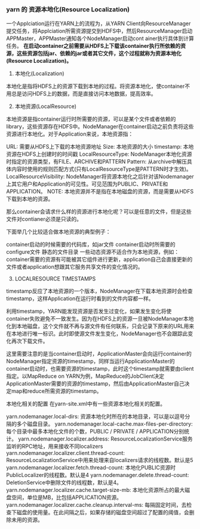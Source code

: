 
### yarn 的 资源本地化(Resource Localization)

一个Applciation运行在YARN上的流程为，从YARN Client向ResourceManager提交任务，将Applciation所需资源提交到HDFS中，然后ResourceManager启动APPMaster，APPMaster通知各个NodeManager启动cont
ainer执行具体到计算任务。
**在启动container之前需要从HDFS上下载该container执行所依赖的资源，这些资源包括jar、依赖的jar或者其它文件，这个过程就称为资源本地化(Resource Localization)。**


1. 本地化(Localization)

本地化是指将HDFS上的资源下载到本地的过程。将资源本地化，使container不用总是访问HDFS上的数据，而是直接访问本地数据，提高效率。

2. 本地资源(LocalResource)

本地资源是指container运行时所需要的资源，可以是某个文件或者依赖的library，这些资源存在HDFS中。NodeManager在container启动之前负责将这些资源进行本地化。对于Application来说，本地资源指：

URL: 需要从HDFS上下载的本地资源地址
Size: 本地资源的大小
timestamp: 本地资源在HDFS上创建时的时间戳
LocalResourceType: NodeManager本地化资源时指定的资源类型，有FILE、ARCHIVE和PATTERN
Pattern: 从archive中解压具体内容时使用的规则匹配方式(只有LocalResourceType是PATTERN时才生效)。
LocalResourceVisibility: NodeManager将资源本地化之后针对该Nodemanager上其它用户和Application的可见性。可见范围为PUBLIC、PRIVATE和APPLICATION。
NOTE: 本地资源并不是指在本地磁盘的资源，而是需要从HDFS下载到本地的资源。

那么container会请求什么样的资源进行本地化呢？可以是任意的文件，但是这些文件对contianer必须是只读的。

下面举几个比较适合做本地资源的典型例子：

container启动的时候需要的代码库，如jar文件
container启动时所需要的configure文件
静态的文件目录
一些动态资源不适合作为本地资源，例如：container需要的资源有可能被其它组件进行更新，application自己会直接更新的文件或者application想跟其它服务共享文件的变化情况的。

3. LOCALRESOURCE TIMESTAMPS

timestamp反应了本地资源的一个版本，NodeManager在下载本地资源时会检查timestamp，这样Application在运行时看到的文件内容都一样。

利用timestamp，YARN能发现资源是否发生过变化，如果发生变化将使container失败避免不一致发生。因为在HDFS上的资源一旦被NodeManager本地化到本地磁盘，这个文件就不再与源文件有任何联系，只会记录下原来的URL用来在本地进行唯一标识。此时即使源文件发生变化，NodeManager也不会跟踪此变化再次下载文件。

这里需要注意的是当container启动时，ApplicationMaster会向运行container的NodeManager指定资源的timestamp，同样当运行ApplicationMaster的container启动时，也需要资源的timestamp，此时这个timestamp就需要由client指定。以MapReduce on YARN为例，MapReduce的JobClient决定ApplicationMaster需要的资源的timestamp，然后由ApplicationMaster自己决定map和reduce所需资源的timestamp。

本地化相关的配置
在yarn-site.xml中有一些资源本地化相关的配置。

yarn.nodemanager.local-dirs: 资源本地化时所在的本地目录，可以是以逗号分隔的多个磁盘目录。
yarn.nodemanager.local-cache.max-files-per-directory: 每个目录中最多本地化文件的个数，PUBLIC / PRIVATE / APPLICATION分别统计。
yarn.nodemanager.localizer.address: ResourceLocalizationService服务监听的RPC地址，用来接收不同localizers
yarn.nodemanager.localizer.client.thread-count: ResourceLocalizationService中用来处理来自localizers请求的线程数。默认是5
yarn.nodemanager.localizer.fetch.thread-count: 本地化PUBLIC资源时PublicLocalizer的线程数。默认是4
yarn.nodemanager.delete.thread-count: DeletionService中删除文件的线程数，默认是4。
yarn.nodemanager.localizer.cache.target-size-mb: 本地化资源所占的最大磁盘空间，单位是MB，比包括APPLICATION资源。
yarn.nodemanager.localizer.cache.cleanup.interval-ms: 每隔固定时间，去检查下磁盘的使用量。在此间隔之后，如果存储的磁盘空间超过了配置的阈值，会删除未用的资源。
